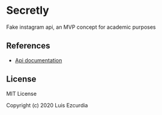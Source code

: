 # Secretly

Fake instagram api, an MVP concept for academic purposes

## References
- [Api documentation](https://secretly.docs.stoplight.io)

## License

MIT License

Copyright (c) 2020 Luis Ezcurdia
